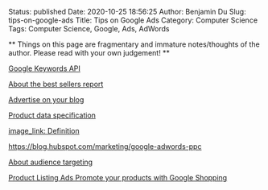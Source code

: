 Status: published
Date: 2020-10-25 18:56:25
Author: Benjamin Du
Slug: tips-on-google-ads
Title: Tips on Google Ads
Category: Computer Science
Tags: Computer Science, Google, Ads, AdWords

**
Things on this page are fragmentary and immature notes/thoughts of the author.
Please read with your own judgement!
**

[Google Keywords API](https://keywordtool.io/api)

[About the best sellers report](https://support.google.com/merchants/answer/9488679)

[Advertise on your blog](https://support.google.com/blogger/answer/1269077?hl=en)

[Product data specification](https://support.google.com/merchants/answer/7052112?hl=en)

[image_link: Definition](https://support.google.com/merchants/answer/6324350?hl=en)


https://blog.hubspot.com/marketing/google-adwords-ppc

[About audience targeting](https://support.google.com/google-ads/answer/2497941?hl=en)

[Product Listing Ads Promote your products with Google Shopping](https://services.google.com/fh/files/misc/product_listing_ads_intro.pdf)